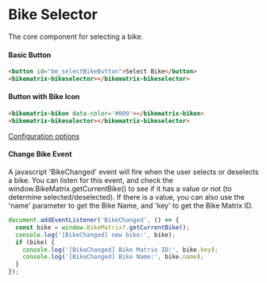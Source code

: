 # Bike Selector

The core component for selecting a bike.

#### Basic Button

```html
<button id="bm_selectBikeButton">Select Bike</button>
<bikematrix-bikeselector></bikematrix-bikeselector>
```

#### Button with Bike Icon

```html
<bikematrix-bikon data-color='#000'></bikematrix-bikon>
<bikematrix-bikeselector></bikematrix-bikeselector>
```

[Configuration options](/docs/configuration#bike-selector-configuration)

#### Change Bike Event

A javascript 'BikeChanged' event will fire when the user selects or deselects a bike. You can listen for this event, and check the window.BikeMatrix.getCurrentBike() to see if it has a value or not (to determine selected/deselected). If there is a value, you can also use the 'name' parameter to get the Bike Name, and 'key' to get the Bike Matrix ID.

```javascript
document.addEventListener('BikeChanged', () => {
  const bike = window.BikeMatrix?.getCurrentBike();
  console.log('[BikeChanged] new bike:', bike);
  if (bike) {
    console.log('[BikeChanged] Bike Matrix ID:', bike.key);
    console.log('[BikeChanged] Bike Name:', bike.name);
  }
});
```